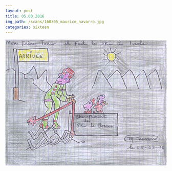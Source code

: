 ```yaml
---
layout: post
title: 05.03.2016
img_path: /scans/160305_maurice_navarro.jpg
categories: sixteen
---
```


![](/scans/160305_maurice_navarro_720.jpg)
